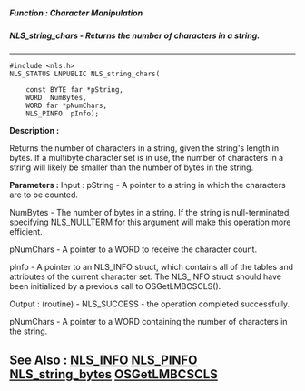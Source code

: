 ##### Function : Character Manipulation
##### NLS_string_chars - Returns the number of characters in a string.
---
```
#include <nls.h>
NLS_STATUS LNPUBLIC NLS_string_chars(

	const BYTE far *pString,
	WORD  NumBytes,
	WORD far *pNumChars,
	NLS_PINFO  pInfo);
```
**Description :**

Returns the number of characters in a string, given the string's length in 
bytes. If a multibyte character set is in use, the number of characters in a 
string will likely be smaller than the number of bytes in the string.

**Parameters :**
Input :
pString  -  A pointer to a string in which the characters are to be counted.

NumBytes  -  The number of bytes in a string. If the string is null-terminated, specifying NLS_NULLTERM for this argument will make this operation more efficient.

pNumChars  -  A pointer to a WORD to receive the character count.

pInfo  -  A pointer to an NLS_INFO struct, which contains all of the tables and attributes of the current character set. The NLS_INFO struct should have been initialized by a previous call to OSGetLMBCSCLS().

Output :
(routine)  -  NLS_SUCCESS - the operation completed successfully.


pNumChars  -  A pointer to a WORD containing the number of characters in the string.


**See Also :**
[NLS_INFO](/domino-c-api-docs/reference/Data/NLS_INFO)
[NLS_PINFO](/domino-c-api-docs/reference/Data/NLS_PINFO)
[NLS_string_bytes](/domino-c-api-docs/reference/Func/NLS_string_bytes)
[OSGetLMBCSCLS](/domino-c-api-docs/reference/Func/OSGetLMBCSCLS)
---

